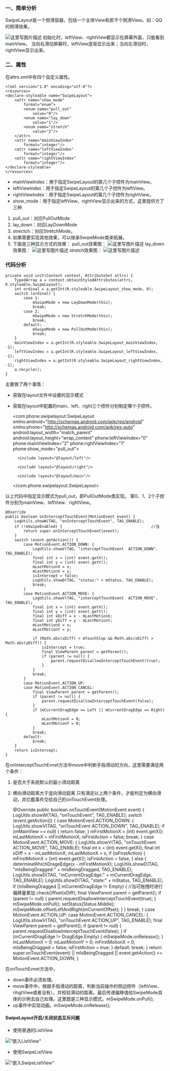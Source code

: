 ### 一、简单分析
SwipeLayout是一个侧滑容器，包括一个主体View和若干个侧滑View。如：QQ的侧滑效果。

![这里写图片描述](http://img.blog.csdn.net/20170502223215057?watermark/2/text/aHR0cDovL2Jsb2cuY3Nkbi5uZXQvZnNqNzI0NDMwMzI3/font/5a6L5L2T/fontsize/400/fill/I0JBQkFCMA==/dissolve/70/gravity/SouthEast)
初始化时，leftView、rightView都显示在屏幕外面，只能看到mainView。
当向右滑动屏幕时，leftView逐渐显示出来；当向左滑动时，rightView显示出来。

### 二、属性
在attrs.xml中有四个自定义属性。
```
<?xml version="1.0" encoding="utf-8"?>
<resources>
<declare-styleable name="SwipeLayout">
    <attr name="show_mode"
        format="enum">
        <enum name="pull_out"
            value="0"/>
        <enum name="lay_down"
            value="1"/>
        <enum name="stretch"
            value="2"/>
    </attr>
    <attr name="mainViewIndex"
        format="integer"/>
    <attr name="leftViewIndex"
        format="integer"/>
    <attr name="rightViewIndex"
        format="integer"/>
</declare-styleable>
</resources>
```
* mainViewIndex：用于指定SwipeLayout的第几个子控件为mainView。
* leftViewIndex：用于指定SwipeLayout的第几个子控件为leftView。
* rightViewIndex：用于指定SwipeLayout的第几个子控件为rightView。
* show_mode：用于指定leftView、rightView显示出来的方式，这里提供方了三种
1. pull_out：对应PullOutMode
2. lay_down：对应LayDownMode
3. strectch：对应StretchMode。
4. 如果需要实现其他效果，可以继承SwipeMode类来拓展。
5. 下面是三种显示方式的效果：
pull_out效果图：
![这里写图片描述](http://img.blog.csdn.net/20170502224606492?watermark/2/text/aHR0cDovL2Jsb2cuY3Nkbi5uZXQvZnNqNzI0NDMwMzI3/font/5a6L5L2T/fontsize/400/fill/I0JBQkFCMA==/dissolve/70/gravity/SouthEast)
lay_down效果图：
![这里写图片描述](http://img.blog.csdn.net/20170502224712233?watermark/2/text/aHR0cDovL2Jsb2cuY3Nkbi5uZXQvZnNqNzI0NDMwMzI3/font/5a6L5L2T/fontsize/400/fill/I0JBQkFCMA==/dissolve/70/gravity/SouthEast)
stretch效果图：
![这里写图片描述](http://img.blog.csdn.net/20170502224810407?watermark/2/text/aHR0cDovL2Jsb2cuY3Nkbi5uZXQvZnNqNzI0NDMwMzI3/font/5a6L5L2T/fontsize/400/fill/I0JBQkFCMA==/dissolve/70/gravity/SouthEast)

### 代码分析

    private void init(Context context, AttributeSet attrs) {
		TypedArray a = context.obtainStyledAttributes(attrs, R.styleable.SwipeLayout);
		int ordinal = a.getInt(R.styleable.SwipeLayout_show_mode, 0);
		switch (ordinal) {
			case 1:
				mSwipeMode = new LayDownMode(this);
				break;
			case 2:
				mSwipeMode = new StretchMode(this);
				break;
			default:
				mSwipeMode = new PullOutMode(this);
				break;
		}
		mainViewIndex = a.getInt(R.styleable.SwipeLayout_mainViewIndex, -1);
		leftViewIndex = a.getInt(R.styleable.SwipeLayout_leftViewIndex, -1);
		rightViewIndex = a.getInt(R.styleable.SwipeLayout_rightViewIndex, -1);
		a.recycle();
	}
主要做了两个事情：
* 获取在layout文件中设置的显示模式
* 获取在layout中配置的main、left、right三个控件分别制定哪个子控件。

    <?xml version="1.0" encoding="utf-8"?>
	<com.phone.swipelayout.SwipeLayout
	    xmlns:android="http://schemas.android.com/apk/res/android"
	    xmlns:phone="http://schemas.android.com/apk/res-auto"
	    android:layout_width="match_parent"
	    android:layout_height="wrap_content"
	    phone:leftViewIndex="0"
	    phone:mainViewIndex="2"
	    phone:rightViewIndex="1"
	    phone:show_mode="pull_out">
	
	    <include layout="@layout/left"/>
	
	    <include layout="@layout/right"/>
	
	    <include layout="@layout/main"/>
	
	</com.phone.swipelayout.SwipeLayout>

以上代码中指定显示模式为pull_out，即PullOutMode类实现。
第0、1、2个子控件分别为mainView、leftView、rightView。


    @Override
	public boolean onInterceptTouchEvent(MotionEvent event) {
		LogUtils.showW(TAG, "onInterceptTouchEvent", TAG_ENABLE);
		if (!mSwipeEnabled) {										//当
			return super.onInterceptTouchEvent(event);     
		}
		switch (event.getAction()) {
			case MotionEvent.ACTION_DOWN: {
				LogUtils.showV(TAG, "interceptTouchEvent  ACTION_DOWN", TAG_ENABLE);
				final int x = (int) event.getX();
				final int y = (int) event.getY();
				mLastMotionX = x;
				mLastMotionX = y;
				isIntercept = false;
				LogUtils.showD(TAG, "status:" + mStatus, TAG_ENABLE);
				break;
			}
			case MotionEvent.ACTION_MOVE: {
				LogUtils.showV(TAG, "interceptTouchEvent  ACTION_MOVE", TAG_ENABLE);
				final int x = (int) event.getX();
				final int y = (int) event.getY();
				final int xDiff = x - mLastMotionX;
				final int yDiff = y - mLastMotionY;
				mLastMotionX = x;
				mLastMotionY = y;

				if (Math.abs(xDiff) > mTouchSlop && Math.abs(xDiff) > Math.abs(yDiff)) {
					isIntercept = true;
					final ViewParent parent = getParent();
					if (parent != null) {
						parent.requestDisallowInterceptTouchEvent(true);
					}
				}
				break;
			}
			case MotionEvent.ACTION_UP:
			case MotionEvent.ACTION_CANCEL:
				final ViewParent parent = getParent();
				if (parent != null) {
					parent.requestDisallowInterceptTouchEvent(false);
				}
				if (mCurrentDragEdge == Left || mCurrentDragEdge == Right) {
					mLastMotionX = 0;
					mLastMotionY = 0;
				}
				break;
			default:
				break;
		}
		return isIntercept;
	}
在onInterceptTouchEvnet方法中move中判断手指滑动的方向，这里需要满足两个条件：
1. 是否大于系统默认的最小滑动距离
2. 横向滑动距离大于竖向滑动距离
只有满足以上两个条件，才能判定为横向滑动，并拦截事件交给自己的onTouchEvent处理。

    @Override
	public boolean onTouchEvent(MotionEvent event) {
		LogUtils.showW(TAG, "onTouchEvent", TAG_ENABLE);
		switch (event.getAction()) {
			case MotionEvent.ACTION_DOWN: {
				LogUtils.showV(TAG, "onTouchEvent  ACTION_DOWN", TAG_ENABLE);
				if (mMainView == null) {
					return false;
				}
				mFirstMotionX = (int) event.getX();
				mLastMotionX = mFirstMotionX;
				isFirstAction = false;
				break;
			}
			case MotionEvent.ACTION_MOVE: {
				LogUtils.showV(TAG, "onTouchEvent  ACTION_MOVE", TAG_ENABLE);
				final int x = (int) event.getX();
				final int xDiff = x - mLastMotionX;
				mLastMotionX = x;
				if (isFirstAction) {
					mFirstMotionX = (int) event.getX();
					isFirstAction = false;
				} else {
					determineWhichDrageEdge(x - mFirstMotionX);
					LogUtils.showD(TAG, "mIsBeingDragged:" + mIsBeingDragged, TAG_ENABLE);
					LogUtils.showD(TAG, "mCurrentDragEdge:" + mCurrentDragEdge, TAG_ENABLE);
					LogUtils.showD(TAG, "state:" + mStatus, TAG_ENABLE);
					if (mIsBeingDragged || mCurrentDragEdge != Empty) {
						//当可拖拽时进行偏移量累加
						checkOffset(xDiff);
						final ViewParent parent = getParent();
						if (parent != null) {
							parent.requestDisallowInterceptTouchEvent(true);
						}
						mSwipeMode.onPull();
						setStatus(Status.Middle);
						mSwipeMode.offsetLeftAndRight(mCurrentOffset);
					}
				}
				break;
			}
			case MotionEvent.ACTION_UP:
			case MotionEvent.ACTION_CANCEL: {
				LogUtils.showV(TAG, "onTouchEvent  ACTION_UP", TAG_ENABLE);
				final ViewParent parent = getParent();
				if (parent != null) {
					parent.requestDisallowInterceptTouchEvent(false);
				}
				if (mCurrentDragEdge != DragEdge.Empty) {
					mSwipeMode.onRelease();
				}
				mLastMotionX = 0;
				mLastMotionY = 0;
				mFirstMotionX = 0;
				mIsBeingDragged = false;
				isFirstAction = true;
			}
			default:
				break;
		}
		return super.onTouchEvent(event) || mIsBeingDragged || event.getAction() == MotionEvent.ACTION_DOWN;
	}

在onTouchEvnet方法中，
* down事件必须处理。
* move事件中，根据手指滑动的距离，判断当前操作的侧边控件（leftView、rihgtViwe或者没有），并校验滑动的距离。最后传递偏移值给SwipeMode具体的示例去自己处理。这里既是三种显示模式。mSwipeMode.onPull();
* up事件中实现动画。mSwipeMode.onRelease();

#### SwipeLayout开启/关闭状态互斥问题

* 使用普通的ListView

!["嵌入ListView"](preview/embed_listview.gif)

* 使用SwipeListView

!["嵌入SwipeListView"](preview/embed_swipelistview.gif)


